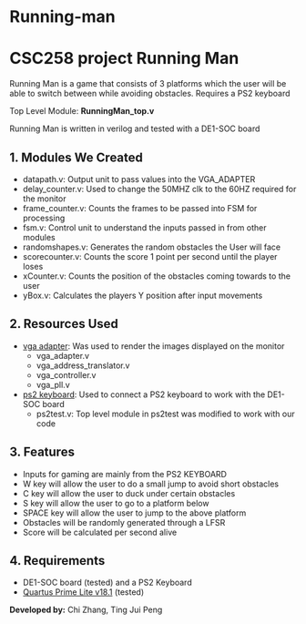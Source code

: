 # Running-man

CSC258 project Running Man
=============================

Running Man is a game that consists of 3 platforms which the user will be able to switch between while avoiding obstacles. 
Requires a PS2 keyboard

Top Level Module: **RunningMan_top.v**

Running Man is written in verilog and tested with a DE1-SOC board

## 1. Modules We Created
- datapath.v: Output unit to pass values into the VGA_ADAPTER 
- delay_counter.v: Used to change the 50MHZ clk to the 60HZ required for the monitor
- frame_counter.v: Counts the frames to be passed into FSM for processing
- fsm.v: Control unit to understand the inputs passed in from other modules
- randomshapes.v: Generates the random obstacles the User will face
- scorecounter.v: Counts the score 1 point per second until the player loses
- xCounter.v: Counts the position of the obstacles coming towards to the user
- yBox.v: Calculates the players Y position after input movements 

## 2. Resources Used
- [vga adapter](http://www.eecg.utoronto.ca/~jayar/ece241_08F/vga/): Was used to render the images displayed on the monitor
  - vga_adapter.v
  - vga_address_translator.v
  - vga_controller.v
  - vga_pll.v
- [ps2 keyboard](https://johnloomis.org/digitallab/ps2lab1/ps2lab1.html#top): Used to connect a PS2 keyboard to work with the DE1-SOC board
  - ps2test.v: Top level module in ps2test was modified to work with our code

## 3. Features
- Inputs for gaming are mainly from the PS2 KEYBOARD
- W key will allow the user to do a small jump to avoid short obstacles
- C key will allow the user to duck under certain obstacles
- S key will allow the user to go to a platform below
- SPACE key will allow the user to jump to the above platform
- Obstacles will be randomly generated through a LFSR
- Score will be calculated per second alive

## 4. Requirements
- DE1-SOC board (tested) and a PS2 Keyboard
- [Quartus Prime Lite v18.1](http://fpgasoftware.intel.com/?edition=lite) (tested)


**Developed by:** Chi Zhang, Ting Jui Peng
